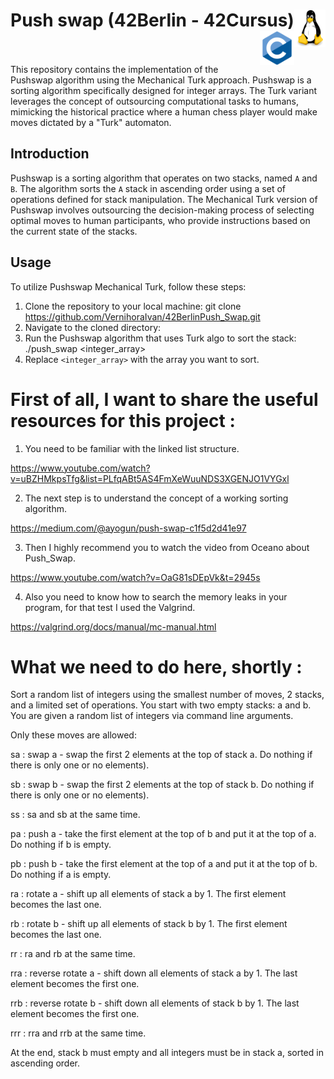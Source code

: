 # Push swap (42Berlin - 42Cursus) <img src="https://github.com/devicons/devicon/blob/master/icons/linux/linux-original.svg" title="Linux" alt="Linux Logo" width="50" height="60" align="right" /> <img src="https://github.com/devicons/devicon/blob/master/icons/c/c-original.svg" title="C" alt="C Logo" width="55" height="55" align="right" />&nbsp; 

This repository contains the implementation of the Pushswap algorithm using the Mechanical Turk approach. Pushswap is a sorting algorithm specifically designed for integer arrays. The Turk variant leverages the concept of outsourcing computational tasks to humans, mimicking the historical practice where a human chess player would make moves dictated by a "Turk" automaton.

## Introduction
Pushswap is a sorting algorithm that operates on two stacks, named `A` and `B`. The algorithm sorts the `A` stack in ascending order using a set of operations defined for stack manipulation. The Mechanical Turk version of Pushswap involves outsourcing the decision-making process of selecting optimal moves to human participants, who provide instructions based on the current state of the stacks.

## Usage
To utilize Pushswap Mechanical Turk, follow these steps:
1. Clone the repository to your local machine:
git clone https://github.com/VernihoraIvan/42BerlinPush_Swap.git
3. Navigate to the cloned directory:
4. Run the Pushswap algorithm that uses Turk algo to sort the stack:
./push_swap <integer_array>
4. Replace `<integer_array>` with the array you want to sort.

# First of all, I want to share the useful resources for this project :

1. You need to be familiar with the linked list structure.

https://www.youtube.com/watch?v=uBZHMkpsTfg&list=PLfqABt5AS4FmXeWuuNDS3XGENJO1VYGxl

2. The next step is to understand the concept of a working sorting algorithm.

https://medium.com/@ayogun/push-swap-c1f5d2d41e97

3. Then I highly recommend you to watch the video from Oceano about Push_Swap.

https://www.youtube.com/watch?v=OaG81sDEpVk&t=2945s

4. Also you need to know how to search the memory leaks in your program, for that test I used the Valgrind.

https://valgrind.org/docs/manual/mc-manual.html


# What we need to do here, shortly :

Sort a random list of integers using the smallest number of moves, 2 stacks, and a limited set of operations.
You start with two empty stacks: a and b. You are given a random list of integers via command line arguments. 

Only these moves are allowed:

sa : swap a - swap the first 2 elements at the top of stack a. Do nothing if there is only one or no elements).

sb : swap b - swap the first 2 elements at the top of stack b. Do nothing if there is only one or no elements).

ss : sa and sb at the same time.

pa : push a - take the first element at the top of b and put it at the top of a. Do nothing if b is empty.

pb : push b - take the first element at the top of a and put it at the top of b. Do nothing if a is empty.

ra : rotate a - shift up all elements of stack a by 1. The first element becomes the last one.

rb : rotate b - shift up all elements of stack b by 1. The first element becomes the last one.

rr : ra and rb at the same time.

rra : reverse rotate a - shift down all elements of stack a by 1. The last element becomes the first one.

rrb : reverse rotate b - shift down all elements of stack b by 1. The last element becomes the first one.

rrr : rra and rrb at the same time.

At the end, stack b must empty and all integers must be in stack a, sorted in ascending order. 
